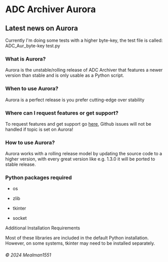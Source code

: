 # ADC Archiver Aurora

## Latest news on Aurora
Currently I'm doing some tests with a higher byte-key, the test file is called: ADC_Aur_byte-key test.py

### What is Aurora?

Aurora is the unstable/rolling release of ADC Archiver that features a newer version than stable and is only usable as a Python script.

### When to use Aurora?

Aurora is a perfect release is you prefer cutting-edge over stability

### Where can I request features or get support?

To request features and get support go [here](https://github.com/Mealman1551/ADC/discussions/categories/adc-unstable-aurora),
Github issues will not be handled if topic is set on Aurora!

### How to use Aurora?

Aurora works with a rolling release model by updating the source code to a higher version, with every great version like e.g. 1.3.0 it will be ported to stable release.

### Python packages required

- os

- zlib

- tkinter

- socket

Additional Installation Requirements

Most of these libraries are included in the default Python installation. However, on some systems, tkinter may need to be installed separately.

###### © 2024 Mealman1551
